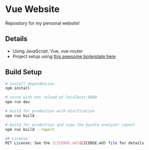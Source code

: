 # Vue Website
Repository for my personal website!

## Details
* Using JavaScript, Vue, vue-router
* Project setup using [this awesome boilerplate here](https://github.com/rohitkrai03/vue-starter)

## Build Setup

``` bash
# install dependencies
npm install

# serve with hot reload at localhost:8080
npm run dev

# build for production with minification
npm run build

# build for production and view the bundle analyzer report
npm run build --report

## License
MIT License: See the [LICENSE.md](LICENSE.md) file for details